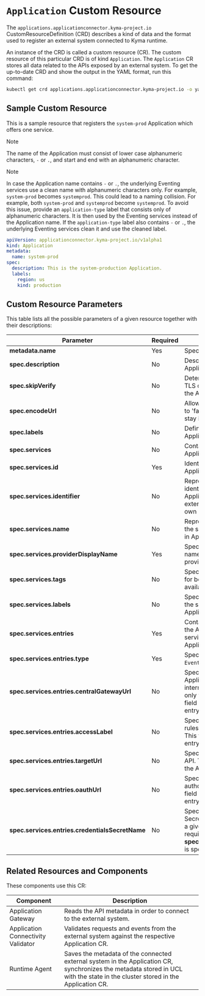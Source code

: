 # `Application` Custom Resource

The `applications.applicationconnector.kyma-project.io` CustomResourceDefinition (CRD) describes a kind of data and the format used to register an external system connected to Kyma runtime. 

An instance of the CRD is called a custom resource (CR). The custom resource of this particular CRD is of kind  `Application`. The `Application` CR stores all data related to the APIs exposed by an external system. To get the up-to-date CRD and show the output in the YAML format, run this command:

```bash
kubectl get crd applications.applicationconnector.kyma-project.io -o yaml
```

## Sample Custom Resource

This is a sample resource that registers the `system-prod` Application which offers one service.

> [!NOTE]
> The name of the Application must consist of lower case alphanumeric characters, `-` or `.`, and start and end with an alphanumeric character.

> [!NOTE]
> In case the Application name contains `-` or `.`, the underlying Eventing services use a clean name with alphanumeric characters only. For example, `system-prod` becomes `systemprod`. This could lead to a naming collision. For example, both `system-prod` and `systemprod` become `systemprod`.
To avoid this issue, provide an `application-type` label that consists only of alphanumeric characters. It is then used by the Eventing services instead of the Application name. If the `application-type` label also contains `-` or `.`, the underlying Eventing services clean it and use the cleaned label.

```yaml
apiVersion: applicationconnector.kyma-project.io/v1alpha1
kind: Application
metadata:
  name: system-prod
spec:
  description: This is the system-production Application.
  labels:
    region: us
    kind: production
```

## Custom Resource Parameters

This table lists all the possible parameters of a given resource together with their descriptions:

| Parameter   |      Required      |  Description |
|--|--|--|
| **metadata.name** | Yes | Specifies the name of the CR. |
| **spec.description** | No | Describes the connected Application.  |
| **spec.skipVerify** | No | Determines whether to skip TLS certificate verification for the Application.  |
| **spec.encodeUrl** | No | Allows for URL encoding. If set to 'false', your URL segments stay intact. |
| **spec.labels** | No | Defines the labels of the Application. |
| **spec.services** | No | Contains all services that the Application provides. |
| **spec.services.id** | Yes | Identifies the service that the Application provides. |
| **spec.services.identifier** | No | Represents an additional identifier unique in the Application scope. Allows the external system to provide its own identifier. |
| **spec.services.name** | No | Represents a unique name of the service. Used for proxying in Application Gateway. |
| **spec.services.providerDisplayName** | Yes | Specifies a human-readable name of the Application service provider. |Yes|Yes|
| **spec.services.tags** | No | Specifies additional tags used for better documentation of the available APIs.|
| **spec.services.labels** | No | Specifies additional labels for the service offered by the Application. |
| **spec.services.entries** | Yes | Contains the information about the APIs and events that the service offered by the Application provides.|
| **spec.services.entries.type** | Yes | Specifies the entry type: `API` or `Events`.|
| **spec.services.entries.centralGatewayUrl** | No | Specifies the URL of Application Gateway. An internal address is resolvable only within the cluster. This field is required for the API entry type.|
| **spec.services.entries.accessLabel** | No | Specifies the label used in Istio rules in Application Connector. This field is required for the API entry type. |
| **spec.services.entries.targetUrl** |  No | Specifies the URL of a given API. This field is required for the API entry type.|
| **spec.services.entries.oauthUrl** | No | Specifies the URL used to authorize with a given API. This field is required for the API entry type.|
| **spec.services.entries.credentialsSecretName** | No | Specifies the name of the Secret which allows you to call a given API. This field is required if **spec.services.entries.oauthUrl** is specified.|

## Related Resources and Components

These components use this CR:

| Component   |  Description |
|-----------|-------------|
| Application Gateway | Reads the API metadata in order to connect to the external system. |
| Application Connectivity Validator| Validates requests and events from the external system against the respective Application CR. |
| Runtime Agent| Saves the metadata of the connected external system in the Application CR, synchronizes the metadata stored in UCL with the state in the cluster stored in the Application CR. |
